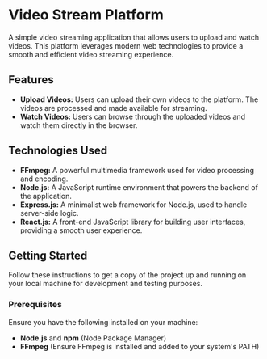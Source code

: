 # Video Stream Platform

A simple video streaming application that allows users to upload and watch videos. This platform leverages modern web technologies to provide a smooth and efficient video streaming experience.

## Features

- **Upload Videos:** Users can upload their own videos to the platform. The videos are processed and made available for streaming.
- **Watch Videos:** Users can browse through the uploaded videos and watch them directly in the browser.

## Technologies Used

- **FFmpeg:** A powerful multimedia framework used for video processing and encoding.
- **Node.js:** A JavaScript runtime environment that powers the backend of the application.
- **Express.js:** A minimalist web framework for Node.js, used to handle server-side logic.
- **React.js:** A front-end JavaScript library for building user interfaces, providing a smooth user experience.

## Getting Started

Follow these instructions to get a copy of the project up and running on your local machine for development and testing purposes.

### Prerequisites

Ensure you have the following installed on your machine:

- **Node.js** and **npm** (Node Package Manager)
- **FFmpeg** (Ensure FFmpeg is installed and added to your system's PATH)